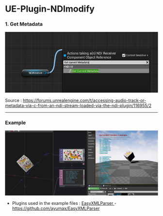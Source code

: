 # UE-Plugin-NDImodify

### 1. Get Metadata
![](images/01.png)

Source : https://forums.unrealengine.com/t/accessing-audio-track-or-metadata-via-c-from-an-ndi-stream-loaded-via-the-ndi-plugin/116955/2

---
### Example

![](images/02.png)

- Plugins used in the example files : [EasyXMLParser
](https://unrealengine.com/marketplace/en-US/product/easyxmlparser) - https://github.com/ayumax/EasyXMLParser